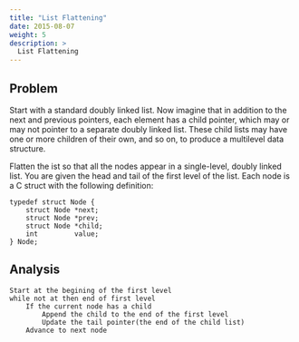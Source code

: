 ```yaml
---
title: "List Flattening"
date: 2015-08-07
weight: 5
description: >
  List Flattening
---
```


## Problem

Start with a standard doubly linked list.
Now imagine that in addition to the next and previous pointers, each element has a child pointer, which may or may not pointer to a separate doubly linked list. These child lists may have one or more children of their own, and so on, to produce a multilevel data structure.

Flatten the ist so that all the nodes appear in a single-level, doubly linked list.
You are given the head and tail of the first level of the list. Each node is a C struct with the following definition:

    typedef struct Node {
        struct Node *next;
        struct Node *prev;
        struct Node *child;
        int         value;
    } Node;

## Analysis


    Start at the begining of the first level
    while not at then end of first level
        If the current node has a child
            Append the child to the end of the first level
            Update the tail pointer(the end of the child list)
        Advance to next node
